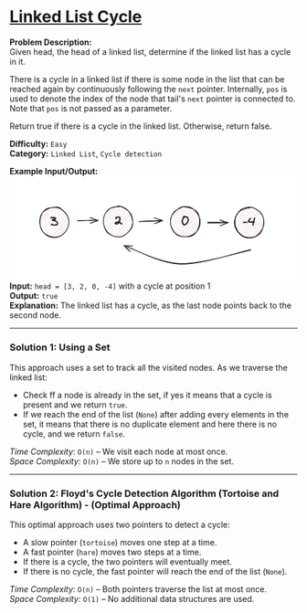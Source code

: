 # [Linked List Cycle](https://leetcode.com/problems/linked-list-cycle/description/)

**Problem Description:**  
Given head, the head of a linked list, determine if the linked list has a cycle in it.

There is a cycle in a linked list if there is some node in the list that can be reached again by continuously following the `next` pointer. Internally, `pos` is used to denote the index of the node that tail's `next` pointer is connected to. Note that `pos` is not passed as a parameter.

Return true if there is a cycle in the linked list. Otherwise, return false.

**Difficulty:** `Easy`   
**Category:** `Linked List`, `Cycle detection`


**Example Input/Output:**  
![My Image](../../xAssets/linkedListCycleDemo.png)
**Input:** `head = [3, 2, 0, -4]` with a cycle at position 1  
**Output:** `true`  
**Explanation:** The linked list has a cycle, as the last node points back to the second node.  

---

### Solution 1: Using a Set  

This approach uses a set to track all the visited nodes. As we traverse the linked list:  
- Check ff a node is already in the set, if yes it means that a cycle is present and we return `true`.  
- If we reach the end of the list (`None`) after adding every elements in the set, it means that there is no duplicate element and here there is no cycle, and we return `false`.  


*Time Complexity:* `O(n)` – We visit each node at most once.  
*Space Complexity:* `O(n)` – We store up to `n` nodes in the set.  

---

### Solution 2: Floyd's Cycle Detection Algorithm (Tortoise and Hare Algorithm) - (Optimal Approach)  

This optimal approach uses two pointers to detect a cycle:  
- A slow pointer (`tortoise`) moves one step at a time.  
- A fast pointer (`hare`) moves two steps at a time.  
- If there is a cycle, the two pointers will eventually meet.  
- If there is no cycle, the fast pointer will reach the end of the list (`None`).

  

*Time Complexity:* `O(n)` – Both pointers traverse the list at most once.  
*Space Complexity:* `O(1)` – No additional data structures are used.  

